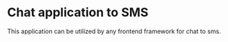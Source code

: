# Chat application to SMS

This application can be utilized by any frontend framework for chat to sms. 